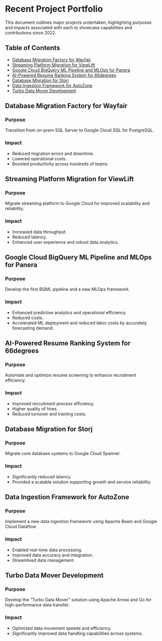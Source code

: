 # Recent Project Portfolio

This document outlines major projects undertaken, highlighting purposes and impacts associated with each to showcase capabilities and contributions since 2022.

## Table of Contents
- [Database Migration Factory for Wayfair](#database-migration-factory-for-wayfair)
- [Streaming Platform Migration for ViewLift](#streaming-platform-migration-for-viewlift)
- [Google Cloud BigQuery ML Pipeline and MLOps for Panera](#google-cloud-bigquery-ml-pipeline-and-mlops-for-panera)
- [AI-Powered Resume Ranking System for 66degrees](#ai-powered-resume-ranking-system-for-66degrees)
- [Database Migration for Storj](#database-migration-for-storj)
- [Data Ingestion Framework for AutoZone](#data-ingestion-framework-for-autozone)
- [Turbo Data Mover Development](#turbo-data-mover-development)

## Database Migration Factory for Wayfair
### Purpose
Transition from on-prem SQL Server to Google Cloud SQL for PostgreSQL.
### Impact
- Reduced migration errors and downtime.
- Lowered operational costs.
- Boosted productivity across hundreds of teams.

## Streaming Platform Migration for ViewLift
### Purpose
Migrate streaming platform to Google Cloud for improved scalability and reliability.
### Impact
- Increased data throughput.
- Reduced latency.
- Enhanced user experience and robust data analytics.

## Google Cloud BigQuery ML Pipeline and MLOps for Panera
### Purpose
Develop the first BQML pipeline and a new MLOps framework.
### Impact
- Enhanced predictive analytics and operational efficiency.
- Reduced costs.
- Accelerated ML deployment and reduced labor costs by accurately forecasting demand.

## AI-Powered Resume Ranking System for 66degrees
### Purpose
Automate and optimize resume screening to enhance recruitment efficiency.
### Impact
- Improved recruitment process efficiency.
- Higher quality of hires.
- Reduced turnover and training costs.

## Database Migration for Storj
### Purpose
Migrate core database systems to Google Cloud Spanner.
### Impact
- Significantly reduced latency.
- Provided a scalable solution supporting growth and service reliability.

## Data Ingestion Framework for AutoZone
### Purpose
Implement a new data ingestion framework using Apache Beam and Google Cloud Dataflow.
### Impact
- Enabled real-time data processing.
- Improved data accuracy and integration.
- Streamlined data management.

## Turbo Data Mover Development
### Purpose
Develop the "Turbo Data Mover" solution using Apache Arrow and Go for high-performance data transfer.
### Impact
- Optimized data movement speeds and efficiency.
- Significantly improved data handling capabilities across systems.
